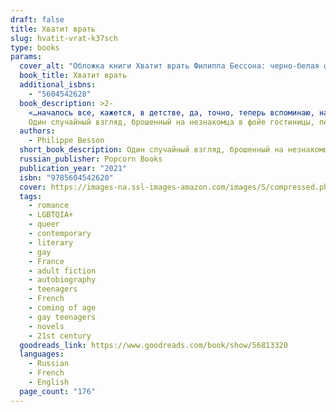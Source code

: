 ```yaml
---
draft: false
title: Хватит врать
slug: hvatit-vrat-k37sch
type: books
params:
  cover_alt: "Обложка книги Хватит врать Филиппа Бессона: черно-белая фотография объятий двух юношей, поверх наложено крупное белое название на русском."
  book_title: Хватит врать
  additional_isbns:
    - "5604542628"
  book_description: >2-
    «…началось все, кажется, в детстве, да, точно, теперь вспоминаю, началось, когда я был мальчишкой, маму это тревожило, она говорила: хватит врать, она говорила именно врать, а не сочинять, но я продолжал и спустя много лет занимаюсь тем же…»
    Один случайный взгляд, брошенный на незнакомца в фойе гостиницы, переносит Филиппа, знаменитого писателя, в холодное зимнее утро 1984 года, когда он встречает свою первую — и короткую — любовь, воспоминания о которой будут преследовать его всю жизнь.
  authors:
    - Philippe Besson
  short_book_description: Один случайный взгляд, брошенный на незнакомца в фойе гостиницы, переносит Филиппа, знаменитого писателя, в холодное зимнее утро 1984 года, когда он встречает свою первую — и короткую — любовь, воспоминания о которой будут преследовать его всю жизнь.
  russian_publisher: Popcorn Books
  publication_year: "2021"
  isbn: "9785604542620"
  cover: https://images-na.ssl-images-amazon.com/images/S/compressed.photo.goodreads.com/books/1611550608i/56813320.jpg
  tags:
    - romance
    - LGBTQIA+
    - queer
    - contemporary
    - literary
    - gay
    - France
    - adult fiction
    - autobiography
    - teenagers
    - French
    - coming of age
    - gay teenagers
    - novels
    - 21st century
  goodreads_link: https://www.goodreads.com/book/show/56813320
  languages:
    - Russian
    - French
    - English
  page_count: "176"
---
```


